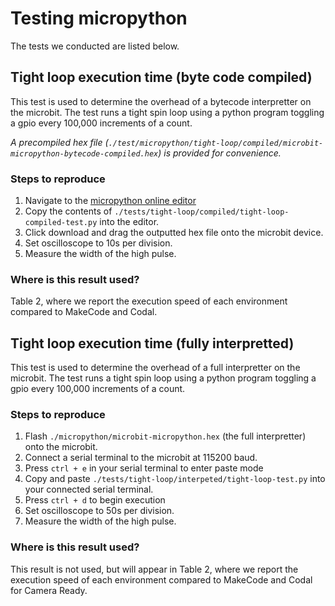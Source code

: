 # Testing micropython

The tests we conducted are listed below.

## Tight loop execution time (byte code compiled)

This test is used to determine the overhead of a bytecode interpretter on the microbit. The test runs a tight spin loop using a python program toggling a gpio every 100,000 increments of a count.

*A precompiled hex file (`./test/micropython/tight-loop/compiled/microbit-micropython-bytecode-compiled.hex`) is provided for convenience.*

### Steps to reproduce

1. Navigate to the [micropython online editor](https://python.microbit.org/v/1)
1. Copy the contents of `./tests/tight-loop/compiled/tight-loop-compiled-test.py` into the editor.
1. Click download and drag the outputted hex file onto the microbit device.
4. Set oscilloscope to 10s per division.
5. Measure the width of the high pulse.

### Where is this result used?

Table 2, where we report the execution speed of each environment compared to MakeCode and Codal.


## Tight loop execution time (fully interpretted)

This test is used to determine the overhead of a full interpretter on the microbit. The test runs a tight spin loop using a python program toggling a gpio every 100,000 increments of a count.

### Steps to reproduce

1. Flash `./micropython/microbit-micropython.hex` (the full interpretter) onto the microbit.
2. Connect a serial terminal to the microbit at 115200 baud.
3. Press `ctrl + e` in your serial terminal to enter paste mode
4. Copy and paste `./tests/tight-loop/interpeted/tight-loop-test.py` into your connected serial terminal.
5. Press `ctrl + d` to begin execution
4. Set oscilloscope to 50s per division.
5. Measure the width of the high pulse.

### Where is this result used?

This result is not used, but will appear in Table 2, where we report the execution speed of each environment compared to MakeCode and Codal for Camera Ready.